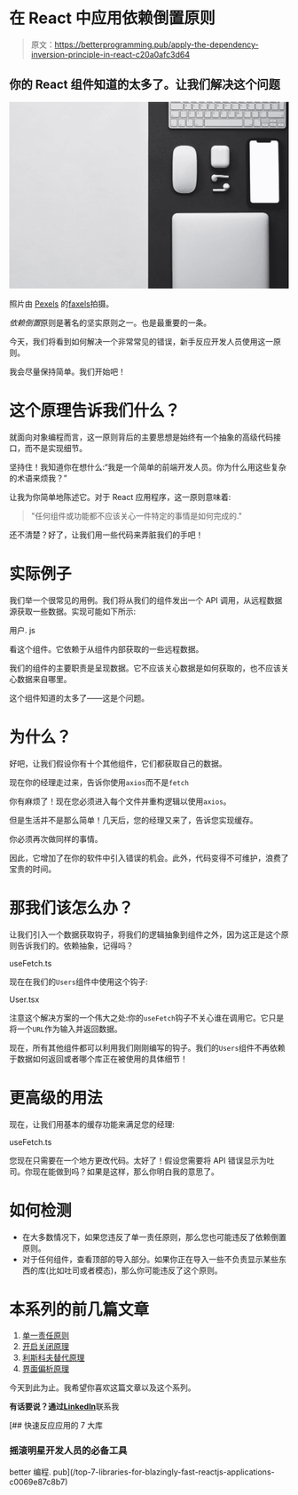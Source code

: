 # 在 React 中应用依赖倒置原则

> 原文：<https://betterprogramming.pub/apply-the-dependency-inversion-principle-in-react-c20a0afc3d64>

## 你的 React 组件知道的太多了。让我们解决这个问题

![](img/39f8d5df74fcfaa7b055686695557666.png)

照片由 [Pexels](https://www.pexels.com/photo/photo-of-keyboard-near-phone-3184453/?utm_content=attributionCopyText&utm_medium=referral&utm_source=pexels) 的[faxels](https://www.pexels.com/@fauxels?utm_content=attributionCopyText&utm_medium=referral&utm_source=pexels)拍摄。

*依赖倒置*原则是著名的坚实原则之一。也是最重要的一条。

今天，我们将看到如何解决一个非常常见的错误，新手反应开发人员使用这一原则。

我会尽量保持简单。我们开始吧！

# 这个原理告诉我们什么？

就面向对象编程而言，这一原则背后的主要思想是始终有一个抽象的高级代码接口，而不是实现细节。

坚持住！我知道你在想什么:“我是一个简单的前端开发人员。你为什么用这些复杂的术语来烦我？”

让我为你简单地陈述它。对于 React 应用程序，这一原则意味着:

> "任何组件或功能都不应该关心一件特定的事情是如何完成的."

还不清楚？好了，让我们用一些代码来弄脏我们的手吧！

# 实际例子

我们举一个很常见的用例。我们将从我们的组件发出一个 API 调用，从远程数据源获取一些数据。实现可能如下所示:

用户. js

看这个组件。它依赖于从组件内部获取的一些远程数据。

我们的组件的主要职责是呈现数据。它不应该关心数据是如何获取的，也不应该关心数据来自哪里。

这个组件知道的太多了——这是个问题。

# 为什么？

好吧，让我们假设你有十个其他组件，它们都获取自己的数据。

现在你的经理走过来，告诉你使用`axios`而不是`fetch`

你有麻烦了！现在您必须进入每个文件并重构逻辑以使用`axios`。

但是生活并不是那么简单！几天后，您的经理又来了，告诉您实现缓存。

你必须再次做同样的事情。

因此，它增加了在你的软件中引入错误的机会。此外，代码变得不可维护，浪费了宝贵的时间。

# 那我们该怎么办？

让我们引入一个数据获取钩子，将我们的逻辑抽象到组件之外，因为这正是这个原则告诉我们的。依赖抽象，记得吗？

useFetch.ts

现在在我们的`Users`组件中使用这个钩子:

User.tsx

注意这个解决方案的一个伟大之处:你的`useFetch`钩子不关心谁在调用它。它只是将一个`URL`作为输入并返回数据。

现在，所有其他组件都可以利用我们刚刚编写的钩子。我们的`Users`组件不再依赖于数据如何返回或者哪个库正在被使用的具体细节！

# 更高级的用法

现在，让我们用基本的缓存功能来满足您的经理:

useFetch.ts

您现在只需要在一个地方更改代码。太好了！假设您需要将 API 错误显示为吐司。你现在能做到吗？如果是这样，那么你明白我的意思了。

# 如何检测

*   在大多数情况下，如果您违反了单一责任原则，那么您也可能违反了依赖倒置原则。
*   对于任何组件，查看顶部的导入部分。如果你正在导入一些不负责显示某些东西的库(比如吐司或者模态)，那么你可能违反了这个原则。

# 本系列的前几篇文章

1.  [单一责任原则](/how-to-apply-solid-principles-to-clean-your-code-in-react-cdfd5e0a9cea)
2.  [开启关闭原理](/applying-the-open-closed-principle-to-write-clean-react-components-4e4514963e40)
3.  [利斯科夫替代原理](/applying-the-liskov-substitution-principle-in-react-3a0614a42a08)
4.  [界面偏析原理](/how-to-apply-interface-segregation-principle-in-reactjs-fadf77113c5d)

今天到此为止。我希望你喜欢这篇文章以及这个系列。

**有话要说？通过**[**LinkedIn**](https://www.linkedin.com/in/56faisal/)联系我

[](/top-7-libraries-for-blazingly-fast-reactjs-applications-c0069e87c8b7) [## 快速反应应用的 7 大库

### 摇滚明星开发人员的必备工具

better 编程. pub](/top-7-libraries-for-blazingly-fast-reactjs-applications-c0069e87c8b7)